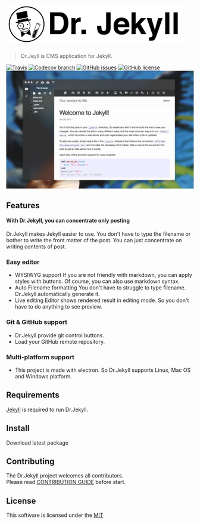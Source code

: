 # ![Title](https://github.com/byeolbit/byeolbit.github.io/blob/master/Jekyll_landscape.png?raw=true)
> Dr.Jeyll is CMS application for Jekyll.

[![Travis](https://img.shields.io/travis/MoonCrystalPower/Dr.Jekyll.svg?style=flat-square)](https://travis-ci.org/MoonCrystalPower/Dr.Jekyll)
[![Codecov branch](https://img.shields.io/codecov/c/github/MoonCrystalPower/Dr.Jekyll/master.svg?style=flat-square)](https://codecov.io/gh/MoonCrystalPower/Dr.Jekyll)
[![GitHub issues](https://img.shields.io/github/issues/MoonCrystalPower/Dr.Jekyll.svg?style=flat-square)](https://github.com/MoonCrystalPower/Dr.Jekyll/issues)
[![GitHub license](https://img.shields.io/github/license/MoonCrystalPower/Dr.Jekyll.svg?style=flat-square)](https://github.com/MoonCrystalPower/Dr.Jekyll/blob/master/LICENSE)
![screenshot](https://github.com/byeolbit/byeolbit.github.io/blob/master/jekyllSS.png?raw=true)

## Features
#### With Dr.Jekyll, you can concentrate only posting
Dr.Jekyll makes Jekyll easier to use. You don't have to type the filename or bother to write the front matter of the post. You can just concentrate on writing contents of post.

### Easy editor
- WYSIWYG support
If you are not friendly with markdown, you can apply styles with buttons. Of course, you can also use markdown syntax.
- Auto Filename formatting
You don't have to struggle to type filename. Dr.Jekyll automatically generate it.
- Live editing
Editor shows rendered result in editing mode. So you don't have to do anything to see preview.


### Git & GitHub support
- Dr.Jekyll provide git control buttons.
- Load your GitHub remote repository.

### Multi-platform support
- This project is made with electron. So Dr.Jekyll supports Linux, Mac OS and Windows platform.


## Requirements
[Jekyll](https://jekyllrb.com) is required to run Dr.Jekyll.

## Install
Download latest package

## Contributing

The Dr.Jekyll project welcomes all contributors.<br>
Please read [CONTRIBUTION GUIDE]() before start.

## License

This software is licensed under the [MIT](https://github.com/MoonCrystalPower/Dr.Jekyll/blob/master/LICENSE)
